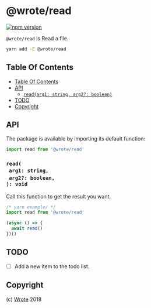 # @wrote/read

[![npm version](https://badge.fury.io/js/@wrote/read.svg)](https://npmjs.org/package/@wrote/read)

`@wrote/read` is Read a file.

```sh
yarn add -E @wrote/read
```

## Table Of Contents

- [Table Of Contents](#table-of-contents)
- [API](#api)
  * [`read(arg1: string, arg2?: boolean)`](#mynewpackagearg1-stringarg2-boolean-void)
- [TODO](#todo)
- [Copyright](#copyright)

## API

The package is available by importing its default function:

```js
import read from '@wrote/read'
```

### `read(`<br/>&nbsp;&nbsp;`arg1: string,`<br/>&nbsp;&nbsp;`arg2?: boolean,`<br/>`): void`

Call this function to get the result you want.

```js
/* yarn example/ */
import read from '@wrote/read'

(async () => {
  await read()
})()
```

## TODO

- [ ] Add a new item to the todo list.

## Copyright

(c) [Wrote][1] 2018

[1]: https://wrote.cc
